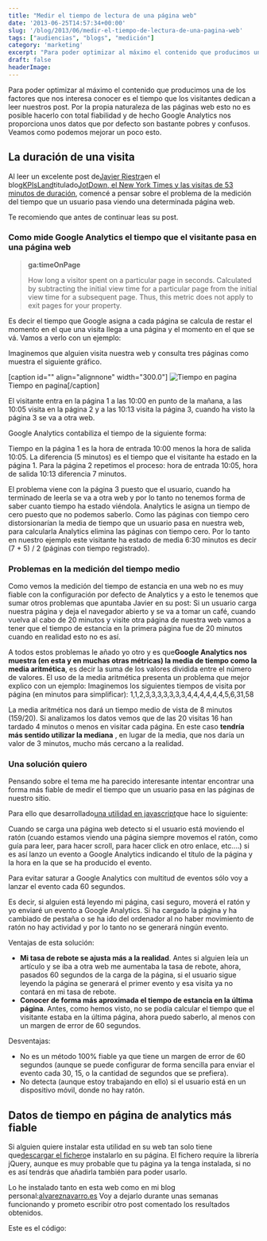 ```yaml
---
title: "Medir el tiempo de lectura de una página web"
date: '2013-06-25T14:57:34+00:00'
slug: '/blog/2013/06/medir-el-tiempo-de-lectura-de-una-pagina-web'
tags: ["audiencias", "blogs", "medición"]
category: 'marketing'
excerpt: "Para poder optimizar al máximo el contenido que producimos una de los factores que nos interesa conocer es el tiempo que los visitantes dedican a leer nuestros post.Por la propia naturaleza de las páginas web esto no es posible hacerlo con total fiabilidad y de hecho Google Analytics nos proporciona unos datos que por defecto son bastante pobres y confusos.Veamos como podemos mejorar un poco esto."
draft: false
headerImage:
---
```

Para poder optimizar al máximo el contenido que producimos una de los factores que nos interesa conocer es el tiempo que los visitantes dedican a leer nuestros post. Por la propia naturaleza de las páginas web esto no es posible hacerlo con total fiabilidad y de hecho Google Analytics nos proporciona unos datos que por defecto son bastante pobres y confusos. Veamos como podemos mejorar un poco esto.

## La duración de una visita

Al leer un excelente post de[Javier Riestra](http://static.squarespace.com/static/5303797ae4b0c6ad9e43f072/5303ce80e4b0400995a883d6/5303cf35e4b0400995a88b0c/1392758581676/?format=original)en el blog[KPIsLand](http://static.squarespace.com/static/5303797ae4b0c6ad9e43f072/5303ce80e4b0400995a883d6/5303cf35e4b0400995a88b0c/1392758581676/?format=original)titulado[JotDown, el New York Times y las visitas de 53 minutos de duración](http://kpisland.com/jotdown-el-new-york-times-y-las-visitas-de-53-minutos-de-duracion/), comencé a pensar sobre el problema de la medición del tiempo que un usuario pasa viendo una determinada página web.

Te recomiendo que antes de continuar leas su post.

### Como mide Google Analytics el tiempo que el visitante pasa en una página web

> **ga:timeOnPage**
>
> How long a visitor spent on a particular page in seconds. Calculated by subtracting the initial view time for a particular page from the initial view time for a subsequent page. Thus, this metric does not apply to exit pages for your property.

Es decir el tiempo que Google asigna a cada página se calcula de restar el momento en el que una visita llega a una página y el momento en el que se vá. Vamos a verlo con un ejemplo:

Imaginemos que alguien visita nuestra web y consulta tres páginas como muestra el siguiente gráfico.

 [caption id="" align="alignnone" width="300.0"] ![Tiempo en pagina](http://static1.squarespace.com/static/5303797ae4b0c6ad9e43f072/5303ce80e4b0400995a883d6/5303cf54e4b0400995a88c7b/1392758855983/time_on_page-300x187.jpg) Tiempo en pagina[/caption]

El visitante entra en la página 1 a las 10:00 en punto de la mañana, a las 10:05 visita en la página 2 y a las 10:13 visita la página 3, cuando ha visto la página 3 se va a otra web.

Google Analytics contabiliza el tiempo de la siguiente forma:

Tiempo en la página 1 es la hora de entrada 10:00 menos la hora de salida 10:05. La diferencia (5 minutos) es el tiempo que el visitante ha estado en la página 1. Para la página 2 repetimos el proceso: hora de entrada 10:05, hora de salida 10:13 diferencia 7 minutos.

El problema viene con la página 3 puesto que el usuario, cuando ha terminado de leerla se va a otra web y por lo tanto no tenemos forma de saber cuanto tiempo ha estado viéndola. Analytics le asigna un tiempo de cero puesto que no podemos saberlo. Como las páginas con tiempo cero distorsionarían la media de tiempo que un usuario pasa en nuestra web, para calcularla Analytics elimina las páginas con tiempo cero. Por lo tanto en nuestro ejemplo este visitante ha estado de media 6:30 minutos es decir (7 + 5) / 2 (páginas con tiempo registrado).

### Problemas en la medición del tiempo medio

Como vemos la medición del tiempo de estancia en una web no es muy fiable con la configuración por defecto de Analytics y a esto le tenemos que sumar otros problemas que apuntaba Javier en su post: Si un usuario carga nuestra página y deja el navegador abierto y se va a tomar un café, cuando vuelva al cabo de 20 minutos y visite otra página de nuestra web vamos a tener que el tiempo de estancia en la primera página fue de 20 minutos cuando en realidad esto no es así.

A todos estos problemas le añado yo otro y es que**Google Analytics nos muestra (en esta y en muchas otras métricas) la media de tiempo como la media aritmética**, es decir la suma de los valores dividida entre el número de valores. El uso de la media aritmética presenta un problema que mejor explico con un ejemplo: Imaginemos los siguientes tiempos de visita por página (en minutos para simplificar): 1,1,2,3,3,3,3,3,3,3,4,4,4,4,4,4,5,6,31,58

La media aritmética nos dará un tiempo medio de vista de 8 minutos (159/20). Si analizamos los datos vemos que de las 20 visitas 16 han tardado 4 minutos o menos en visitar cada página. En este caso **tendría más sentido utilizar la mediana** , en lugar de la media, que nos daría un valor de 3 minutos, mucho más cercano a la realidad.

### Una solución quiero

Pensando sobre el tema me ha parecido interesante intentar encontrar una forma más fiable de medir el tiempo que un usuario pasa en las páginas de nuestro sitio.

Para ello que desarrollado[una utilidad en javascript](http://static.squarespace.com/static/5303797ae4b0c6ad9e43f072/5303ce80e4b0400995a883d6/5303cf35e4b0400995a88b0c/1392758581676/?format=original)que hace lo siguiente:

Cuando se carga una página web detecto si el usuario está moviendo el ratón (cuando estamos viendo una página siempre movemos el ratón, como guía para leer, para hacer scroll, para hacer click en otro enlace, etc….) si es así lanzo un evento a Google Analytics indicando el título de la página y la hora en la que se ha producido el evento.

Para evitar saturar a Google Analytics con multitud de eventos sólo voy a lanzar el evento cada 60 segundos.

Es decir, si alguien está leyendo mi página, casi seguro, moverá el ratón y yo enviaré un evento a Google Analytics. Si ha cargado la página y ha cambiado de pestaña o se ha ido del ordenador al no haber movimiento de ratón no hay actividad y por lo tanto no se generará ningún evento.

Ventajas de esta solución:

- **Mi tasa de rebote se ajusta más a la realidad**. Antes si alguien leía un artículo y se iba a otra web me aumentaba la tasa de rebote, ahora, pasados 60 segundos de la carga de la página, si el usuario sigue leyendo la página se generará el primer evento y esa visita ya no contará en mi tasa de rebote.
- **Conocer de forma más aproximada el tiempo de estancia en la última página**. Antes, como hemos visto, no se podía calcular el tiempo que el visitante estaba en la última página, ahora puedo saberlo, al menos con un margen de error de 60 segundos.

Desventajas:

- No es un método 100% fiable ya que tiene un margen de error de 60 segundos (aunque se puede configurar de forma sencilla para enviar el evento cada 30, 15, o la cantidad de segundos que se prefiera).
- No detecta (aunque estoy trabajando en ello) si el usuario está en un dispositivo móvil, donde no hay ratón.

## Datos de tiempo en página de analytics más fiable

Si alguien quiere instalar esta utilidad en su web tan solo tiene que[descargar el fichero](http://static.squarespace.com/static/5303797ae4b0c6ad9e43f072/5303ce80e4b0400995a883d6/5303cf35e4b0400995a88b0c/1392758581676/?format=original)e instalarlo en su página. El fichero require la librería jQuery, aunque es muy probable que tu página ya la tenga instalada, si no es así tendrás que añadirla también para poder usarlo.

Lo he instalado tanto en esta web como en mi blog personal:[alvareznavarro.es](http://static.squarespace.com/static/5303797ae4b0c6ad9e43f072/5303ce80e4b0400995a883d6/5303cf35e4b0400995a88b0c/1392758581676/?format=original) Voy a dejarlo durante unas semanas funcionando y prometo escribir otro post comentado los resultados obtenidos.

Este es el código:
